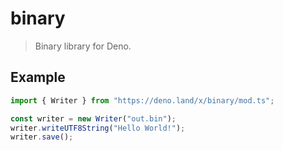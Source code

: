 # binary

> Binary library for Deno.

## Example

```ts
import { Writer } from "https://deno.land/x/binary/mod.ts";

const writer = new Writer("out.bin");
writer.writeUTF8String("Hello World!");
writer.save();
```
